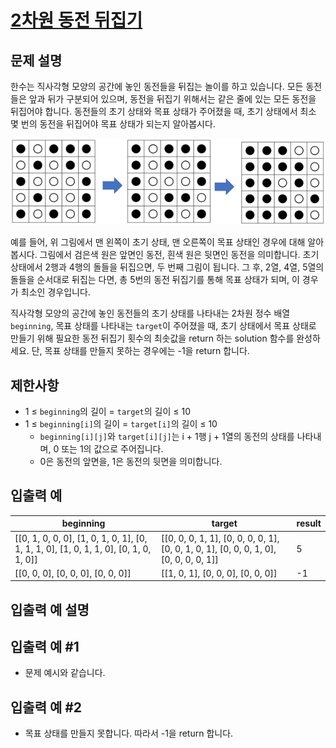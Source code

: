 # [2차원 동전 뒤집기](https://school.programmers.co.kr/learn/courses/30/lessons/131703)

## 문제 설명

한수는 직사각형 모양의 공간에 놓인 동전들을 뒤집는 놀이를 하고 있습니다. 모든 동전들은 앞과 뒤가 구분되어 있으며, 동전을 뒤집기 위해서는 같은 줄에 있는 모든 동전을 뒤집어야 합니다. 동전들의 초기 상태와 목표 상태가 주어졌을 때, 초기 상태에서 최소 몇 번의 동전을 뒤집어야 목표 상태가 되는지 알아봅시다.

![2차원](./2d.png)

예를 들어, 위 그림에서 맨 왼쪽이 초기 상태, 맨 오른쪽이 목표 상태인 경우에 대해 알아봅시다. 그림에서 검은색 원은 앞면인 동전, 흰색 원은 뒷면인 동전을 의미합니다. 초기 상태에서 2행과 4행의 돌들을 뒤집으면, 두 번째 그림이 됩니다. 그 후, 2열, 4열, 5열의 돌들을 순서대로 뒤집는 다면, 총 5번의 동전 뒤집기를 통해 목표 상태가 되며, 이 경우가 최소인 경우입니다.

직사각형 모양의 공간에 놓인 동전들의 초기 상태를 나타내는 2차원 정수 배열 `beginning`, 목표 상태를 나타내는 `target`이 주어졌을 때, 초기 상태에서 목표 상태로 만들기 위해 필요한 동전 뒤집기 횟수의 최솟값을 return 하는 solution 함수를 완성하세요. 단, 목표 상태를 만들지 못하는 경우에는 -1을 return 합니다.

## 제한사항

- 1 ≤ `beginning`의 길이 = `target`의 길이 ≤ 10
- 1 ≤ `beginning[i]`의 길이 = `target[i]`의 길이 ≤ 10
  - `beginning[i][j]`와 `target[i][j]`는 i + 1행 j + 1열의 동전의 상태를 나타내며, 0 또는 1의 값으로 주어집니다.
  - 0은 동전의 앞면을, 1은 동전의 뒷면을 의미합니다.

## 입출력 예

| beginning                                                                             | target                                                                                | result |
| ------------------------------------------------------------------------------------- | ------------------------------------------------------------------------------------- | ------ |
| [[0, 1, 0, 0, 0], [1, 0, 1, 0, 1], [0, 1, 1, 1, 0], [1, 0, 1, 1, 0], [0, 1, 0, 1, 0]] | [[0, 0, 0, 1, 1], [0, 0, 0, 0, 1], [0, 0, 1, 0, 1], [0, 0, 0, 1, 0], [0, 0, 0, 0, 1]] | 5      |
| [[0, 0, 0], [0, 0, 0], [0, 0, 0]]                                                     | [[1, 0, 1], [0, 0, 0], [0, 0, 0]]                                                     | -1     |

## 입출력 예 설명

## 입출력 예 #1

- 문제 예시와 같습니다.

## 입출력 예 #2

- 목표 상태를 만들지 못합니다. 따라서 -1을 return 합니다.

